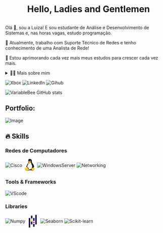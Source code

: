 <!--título-->
<div id="user-content-toc">
  <ul align="center">
    <summary><h1 style="display: inline-block">Hello, Ladies and Gentlemen</h1></summary>
</div>

<!-- Presentation -->
<p>
 Olá 👋, sou a Luiza! E sou estudante de Análise e Desenvolvimento de Sistemas e, nas horas vagas, estudo programação.

🌱 Atualmente, trabalho com Suporte Técnico de Redes e tenho conhecimento de uma Analista de Rede!

🔭 Estou aprimorando cada vez mais meus estudos para crescer cada vez mais.


</p>

<!-- Dropdown -->
<details>
  <summary>👨‍💻 Mais sobre mim</summary>

  - 💬 Tenho 20 anos e ainda estou aprendendo inglês, considerando meu nível como básico. Possuo amplo conhecimento em redes e estou me aprimorando bastante em Python. Já concluí diversos cursos, incluindo Assistente de Tecnologias da Informação e Formação em Redes. Tenho um bom entendimento da parte física do computador e utilizo Python frequentemente para automação e configuração de redes de computadores.

  - ⚡ Eu gosto de jogar e passar bastante tempo com minha família. Também gosto de estudar na maior parte do tempo, e minha principal motivação sempre foi minha família. Acredito que nossos interesses pessoais contribuem para uma percepção mais refinada das coisas e para a resolução de problemas.
</details>

<!-- Links -->
![Xbox](https://img.shields.io/badge/xbox-%23107C10.svg?style=for-the-badge&logo=xbox&logoColor=white)
![LinkedIn](https://img.shields.io/badge/git-%23F05033.svg?style=for-the-badge&logo=git&logoColor=white)
![Gihub](https://img.shields.io/badge/github-%23121011.svg?style=for-the-badge&logo=github&logoColor=white)

<!-- GithubStats -->
![VariableBee GitHub stats](https://github-readme-stats.vercel.app/api?username=variablebee&show_icons=true&theme=gotham)

<!-- Portfolio -->
## Portfolio:

<!-- GIF -->
  ![Image](https://github.com/user-attachments/assets/8b3808a9-0bef-4df9-b907-e0a54093c496)

## 🔥 Skills
<!-- Skills: Networking -->
  <div style="flex-basis: 48%;">
  <h3>Redes de Computadores</h3>
  <img align="center" alt="Cisco" height="40" width="40" src="https://cdn.jsdelivr.net/gh/devicons/devicon/icons/cisco/cisco-original.svg">
  <img align="center" alt="Linux" height="40" width="40" src="https://raw.githubusercontent.com/devicons/devicon/master/icons/linux/linux-original.svg">
  <img align="center" alt="WindowsServer" height="40" width="40" src="https://cdn.jsdelivr.net/gh/devicons/devicon/icons/windows11/windows11-original.svg">
  <img align="center" alt="Networking" height="40" width="40" src="https://cdn-icons-png.flaticon.com/512/3144/3144456.png">
</div>
  
  <!-- Skills: Tools & Frameworks -->
  <div style="flex-basis: 48%;">
    <h3>Tools & Frameworks</h3>
    <img align="center" alt="VScode" height="30" width="40" src="https://cdn.jsdelivr.net/gh/devicons/devicon/icons/vscode/vscode-original.svg">
  </div>
  
  <!-- Skills: Libraries -->
  <div style="flex-basis: 48%;">
    <h3>Libraries</h3>
    <img align="center" alt="Numpy" height="30" width="40" src="https://cdn.jsdelivr.net/gh/devicons/devicon/icons/numpy/numpy-original.svg">
    <img align="center" alt="Pandas" src="https://raw.githubusercontent.com/devicons/devicon/2ae2a900d2f041da66e950e4d48052658d850630/icons/pandas/pandas-original.svg" alt="pandas" width="40" height="40"/>
    <img align="center" alt="Seaborn" src="https://seaborn.pydata.org/_images/logo-mark-lightbg.svg" alt="seaborn" width="40" height="40"/>
    <img align="center" alt="Scikit-learn" src="https://upload.wikimedia.org/wikipedia/commons/0/05/Scikit_learn_logo_small.svg" alt="scikit_learn" width="40" height="40"/>
  </div>

